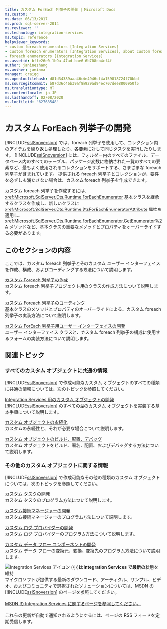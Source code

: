```yaml
---
title: カスタム ForEach 列挙子の開発 | Microsoft Docs
ms.custom: ''
ms.date: 06/13/2017
ms.prod: sql-server-2014
ms.reviewer: ''
ms.technology: integration-services
ms.topic: reference
helpviewer_keywords:
- custom foreach enumerators [Integration Services]
- custom foreach enumerators [Integration Services], about custom foreach enumerators
- foreach enumerators [Integration Services]
ms.assetid: bffe26e0-1b9a-47ad-bae6-6b708cb4cf4f
author: janinezhang
ms.author: janinez
manager: craigg
ms.openlocfilehash: d81d34389aaa46c6e4946cf4a159818724f70bbd
ms.sourcegitcommit: b87d36c46b39af8b929ad94ec707dee8800950f5
ms.translationtype: MT
ms.contentlocale: ja-JP
ms.lasthandoff: 02/08/2020
ms.locfileid: "62768548"
---
```

# <a name="developing-a-custom-foreach-enumerator"></a>カスタム ForEach 列挙子の開発
  [!INCLUDE[ssISnoversion](../../../includes/ssisnoversion-md.md)] では、foreach 列挙子を使用して、コレクション内のアイテムを繰り返し処理したり、各要素に対して同じタスクを実行したりします。 [!INCLUDE[ssISnoversion](../../../includes/ssisnoversion-md.md)] には、フォルダー内のすべてのファイル、データベース内のすべてのテーブル、パッケージ変数に格納された一覧のすべての要素など、最もよく使用されるコレクションをサポートする、さまざまな foreach 列挙子が含まれています。 提供される foreach 列挙子とコレクションが、要件を必ずしも満たさない場合は、カスタム foreach 列挙子を作成できます。  
  
 カスタム foreach 列挙子を作成するには、<xref:Microsoft.SqlServer.Dts.Runtime.ForEachEnumerator> 基本クラスを継承するクラスを作成し、新しいクラスに <xref:Microsoft.SqlServer.Dts.Runtime.DtsForEachEnumeratorAttribute> 属性を適用し、<xref:Microsoft.SqlServer.Dts.Runtime.ForEachEnumerator.GetEnumerator%2A> メソッドなど、基本クラスの重要なメソッドとプロパティをオーバーライドする必要があります。  
  
## <a name="in-this-section"></a>このセクションの内容  
 ここでは、カスタム foreach 列挙子とそのカスタム ユーザー インターフェイスを作成、構成、およびコーディングする方法について説明します。  
  
 [カスタム Foreach 列挙子の作成](creating-a-custom-foreach-enumerator.md)  
 カスタム foreach 列挙子プロジェクト用のクラスの作成方法について説明します。  
  
 [カスタム Foreach 列挙子のコーディング](coding-a-custom-foreach-enumerator.md)  
 基本クラスのメソッドとプロパティのオーバーライドによる、カスタム foreach 列挙子の実装方法について説明します。  
  
 [カスタム ForEach 列挙子用ユーザー インターフェイスの開発](developing-a-user-interface-for-a-custom-foreach-enumerator.md)  
 ユーザー インターフェイス クラスと、カスタム foreach 列挙子の構成に使用するフォームの実装方法について説明します。  
  
## <a name="related-topics"></a>関連トピック  
  
### <a name="information-common-to-all-custom-objects"></a>すべてのカスタム オブジェクトに共通の情報  
 [!INCLUDE[ssISnoversion](../../../includes/ssisnoversion-md.md)] で作成可能なカスタム オブジェクトのすべての種類に共通の情報については、次のトピックを参照してください。  
  
 [Integration Services 用のカスタム オブジェクトの開発](../developing-custom-objects-for-integration-services.md)  
 [!INCLUDE[ssISnoversion](../../../includes/ssisnoversion-md.md)] のすべての型のカスタム オブジェクトを実装する基本手順について説明します。  
  
 [カスタム オブジェクトの永続化](../persisting-custom-objects.md)  
 カスタムの永続性と、それが必要な場合について説明します。  
  
 [カスタム オブジェクトのビルド、配置、デバッグ](../building-deploying-and-debugging-custom-objects.md)  
 カスタム オブジェクトをビルド、署名、配置、およびデバッグする方法について説明します。  
  
### <a name="information-about-other-custom-objects"></a>その他のカスタム オブジェクトに関する情報  
 [!INCLUDE[ssISnoversion](../../../includes/ssisnoversion-md.md)] で作成可能なその他の種類のカスタム オブジェクトについては、次のトピックを参照してください。  
  
 [カスタム タスクの開発](../task/developing-a-custom-task.md)  
 カスタム タスクのプログラム方法について説明します。  
  
 [カスタム接続マネージャーの開発](../connection-manager/developing-a-custom-connection-manager.md)  
 カスタム接続マネージャーのプログラム方法について説明します。  
  
 [カスタム ログ プロバイダーの開発](../log-provider/developing-a-custom-log-provider.md)  
 カスタム ログ プロバイダーのプログラム方法について説明します。  
  
 [カスタム データ フロー コンポーネントの開発](../data-flow/developing-a-custom-data-flow-component.md)  
 カスタム データ フローの変換元、変換、変換先のプログラム方法について説明します。  
  
![Integration Services アイコン (小)](../../media/dts-16.gif "Integration Services のアイコン (小)")**は Integration Services で最新の**状態を維持  <br /> マイクロソフトが提供する最新のダウンロード、アーティクル、サンプル、ビデオ、およびコミュニティで選択されたソリューションについては、MSDN の [!INCLUDE[ssISnoversion](../../../includes/ssisnoversion-md.md)] のページを参照してください。<br /><br /> [MSDN の Integration Services に関するページを参照してください。](https://go.microsoft.com/fwlink/?LinkId=136655)<br /><br /> これらの更新が自動で通知されるようにするには、ページの RSS フィードを定期受信します。  
  
  
